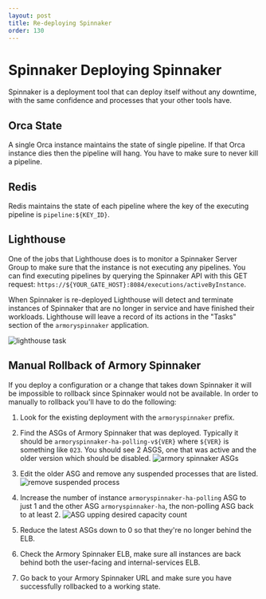```yaml
---
layout: post
title: Re-deploying Spinnaker
order: 130
---
```


# Spinnaker Deploying Spinnaker

Spinnaker is a deployment tool that can deploy itself without any downtime, with the same confidence and processes that your other tools have. 

## Orca State
A single Orca instance maintains the state of single pipeline.  If that Orca instance dies then the pipeline will hang.  You have to make sure to never kill a pipeline.

## Redis

Redis maintains the state of each pipeline where the key of the executing pipeline is `pipeline:${KEY_ID}`.

## Lighthouse
One of the jobs that Lighthouse does is to monitor a Spinnaker Server Group to make sure that the instance is not executing any pipelines.  You can find executing pipelines by querying the Spinnaker API with this GET request: `https://${YOUR_GATE_HOST}:8084/executions/activeByInstance`.

When Spinnaker is re-deployed Lighthouse will detect and terminate instances of Spinnaker that are no longer in service and have finished their workloads. Lighthouse will leave a record of its actions in the "Tasks" section of the `armoryspinnaker` application.

![lighthouse task ](https://d1ax1i5f2y3x71.cloudfront.net/items/1L3C2F3E412Y3X1c130c/Image%202017-04-13%20at%209.59.50%20AM.png)


## Manual Rollback of Armory Spinnaker

If you deploy a configuration or a change that takes down Spinnaker it will be impossible to rollback since Spinnaker would not be available.  In order to manually to rollback you'll have to do the following:

1.  Look for the existing deployment with the `armoryspinnaker` prefix.  

2.  Find the ASGs of Armory Spinnaker that was deployed.  Typically it should be `armoryspinnaker-ha-polling-v${VER}` where `${VER}` is something like `023`.  You should see 2 ASGS, one that was active and the older version which should be disabled. ![armory spinnaker ASGs](https://d17oy1vhnax1f7.cloudfront.net/items/052s3x3Z0i0g3T1R0V2L/Image%202017-02-02%20at%2011.57.41%20AM.png?v=c049b757)

3. Edit the older ASG and remove any suspended processes that are listed. ![remove suspended process](https://d17oy1vhnax1f7.cloudfront.net/items/3D3f1Z2t2s06050x3734/%5B25db0756e39ea3537131a8220e10f18d%5D_Image%2525202017-02-02%252520at%25252012.00.50%252520PM.png?v=a6380340)

4.  Increase the number of instance `armoryspinnaker-ha-polling` ASG to just 1 and the other ASG `armoryspinnaker-ha`, the non-polling ASG back to at least 2.
![ASG upping desired capacity count](https://d17oy1vhnax1f7.cloudfront.net/items/0C3r3r3e0p3r2a0e3t2i/%5B28125238555a966ddf3b571e617e8cba%5D_Image%25202017-02-02%2520at%252012.11.20%2520PM.png?v=8c16dc8f)

5.  Reduce the latest ASGs down to 0 so that they're no longer behind the ELB.

6.  Check the Armory Spinnaker ELB, make sure all instances are back behind both the user-facing and internal-services ELB.  

7.  Go back to your Armory Spinnaker URL and make sure you have successfully rollbacked to a working state.
